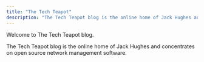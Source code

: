 ```yaml
---
title: "The Tech Teapot"
description: "The Tech Teapot blog is the online home of Jack Hughes and concentrates on open source network management software"
---
```


Welcome to The Tech Teapot blog.

The Tech Teapot blog is the online home of Jack Hughes and concentrates on open source network management software.
